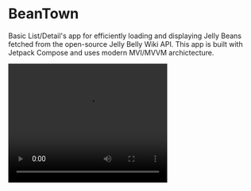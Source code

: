 # BeanTown
Basic List/Detail's app for efficiently loading and displaying Jelly Beans fetched from the open-source Jelly Belly Wiki API. This app is built with Jetpack Compose and uses modern MVI/MVVM archictecture.

<video src="/video/screen_rec.mp4" width="320" height="240" controls></video>
